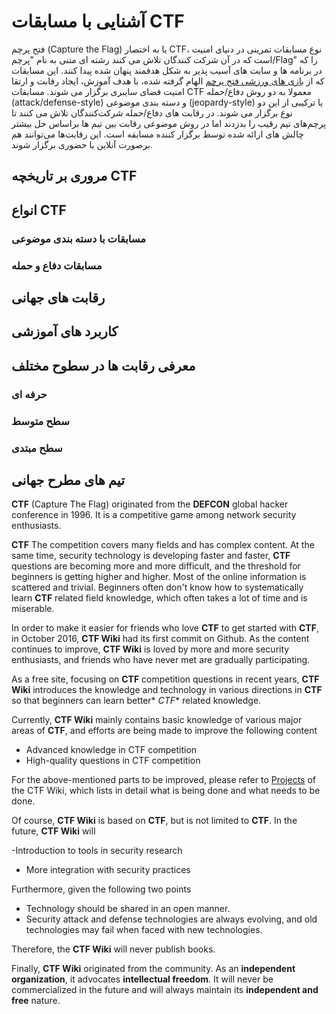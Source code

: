 
# آشنایی با مسابقات CTF

فتح پرچم (Capture the Flag) یا به اختصار CTF، نوع مسابقات تمرینی در دنیای امنیت است که در آن شرکت کنندگان تلاش می کنند رشته ای متنی به نام "پرچم/Flag"  را که در برنامه ها و سایت های آسیب پذیر به شکل هدفمند پنهان شده پیدا کنند. این مسابقات که از [بازی های ورزشی فتح پرچم](https://en.wikipedia.org/wiki/Capture_the_flag) الهام گرفته شده، با هدف آموزش، ایجاد رقابت و ارتقا امنیت فضای سایبری برگزار می شوند. مسابقات CTF معمولا به دو روش دفاع/حمله (attack/defense-style) و دسته بندی موضوعی (jeopardy-style) یا ترکیبی از این دو نوع برگزار می شوند. در رقابت های  دفاع/حمله شرکت‌کنندگان تلاش می کنند تا پرچم‌های تیم رقیب را بدزدند اما در روش موضوعی رقابت بین تیم ها براساس حل بیشتر چالش های ارائه شده توسط برگزار کننده مسابقه است. این رقابت‌ها می‌توانند هم برصورت آنلاین یا حضوری برگزار شوند.

## مروری بر تاریخچه CTF

## انواع CTF

### مسابقات با دسته بندی موضوعی
### مسابقات دفاع و حمله
## رقابت های جهانی

## کاربرد های آموزشی


## معرفی رقابت ها در سطوح مختلف
###  حرفه ای
###  سطح متوسط
###  سطح مبتدی

## تیم های  مطرح جهانی 

**CTF** (Capture The Flag) originated from the **DEFCON** global hacker conference in 1996. It is a competitive game among network security enthusiasts.

**CTF** The competition covers many fields and has complex content. At the same time, security technology is developing faster and faster, **CTF** questions are becoming more and more difficult, and the threshold for beginners is getting higher and higher. Most of the online information is scattered and trivial. Beginners often don't know how to systematically learn **CTF** related field knowledge, which often takes a lot of time and is miserable.

In order to make it easier for friends who love **CTF** to get started with **CTF**, in October 2016, **CTF Wiki** had its first commit on Github. As the content continues to improve, **CTF Wiki** is loved by more and more security enthusiasts, and friends who have never met are gradually participating.

As a free site, focusing on **CTF** competition questions in recent years, **CTF Wiki** introduces the knowledge and technology in various directions in **CTF** so that beginners can learn better* *CTF** related knowledge.

Currently, **CTF Wiki** mainly contains basic knowledge of various major areas of **CTF**, and efforts are being made to improve the following content

- Advanced knowledge in CTF competition
- High-quality questions in CTF competition

For the above-mentioned parts to be improved, please refer to [Projects](https://github.com/ctf-wiki/ctf-wiki/projects) of the CTF Wiki, which lists in detail what is being done and what needs to be done.

Of course, **CTF Wiki** is based on **CTF**, but is not limited to **CTF**. In the future, **CTF Wiki** will

-Introduction to tools in security research
- More integration with security practices

Furthermore, given the following two points

- Technology should be shared in an open manner.
- Security attack and defense technologies are always evolving, and old technologies may fail when faced with new technologies.

Therefore, the **CTF Wiki** will never publish books.

Finally, **CTF Wiki** originated from the community. As an **independent organization**, it advocates **intellectual freedom**. It will never be commercialized in the future and will always maintain its **independent and free** nature.